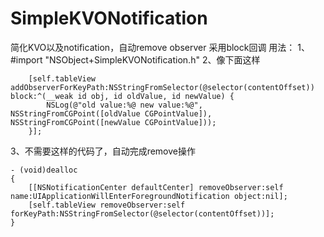 # SimpleKVONotification
简化KVO以及notification，自动remove observer
采用block回调
用法：
1、#import "NSObject+SimpleKVONotification.h"
2、像下面这样
```
    [self.tableView addObserverForKeyPath:NSStringFromSelector(@selector(contentOffset)) block:^(__weak id obj, id oldValue, id newValue) {
        NSLog(@"old value:%@ new value:%@", NSStringFromCGPoint([oldValue CGPointValue]), NSStringFromCGPoint([newValue CGPointValue]));
    }];
```
3、不需要这样的代码了，自动完成remove操作
```
- (void)dealloc
{
    [[NSNotificationCenter defaultCenter] removeObserver:self name:UIApplicationWillEnterForegroundNotification object:nil];
    [self.tableView removeObserver:self forKeyPath:NSStringFromSelector(@selector(contentOffset))];
}
```

